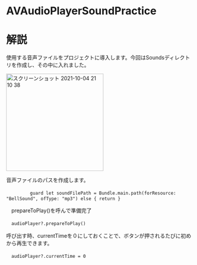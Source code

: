 # AVAudioPlayerSoundPractice

# 解説

使用する音声ファイルをプロジェクトに導入します。今回はSoundsディレクトリを作成し、その中に入れました。

<img width="262" alt="スクリーンショット 2021-10-04 21 10 38" src="https://user-images.githubusercontent.com/72326299/135849011-7241b481-b763-46bf-ac6f-36f0128c9a74.png">

音声ファイルのパスを作成します。

　`        guard let soundFilePath = Bundle.main.path(forResource: "BellSound", ofType: "mp3") else { return }
   `


　prepareToPlay()を呼んで準備完了

　`audioPlayer?.prepareToPlay()`

呼び出す時、currentTimeを０にしておくことで、ボタンが押されるたびに初めから再生できます。

　`audioPlayer?.currentTime = 0`
